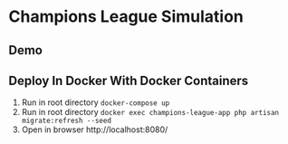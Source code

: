 # Champions League Simulation 

## Demo

## Deploy In Docker With Docker Containers

1. Run in root directory `docker-compose up`
2. Run in root directory `docker exec champions-league-app php artisan migrate:refresh --seed`
3. Open in browser http://localhost:8080/